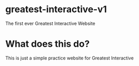 # greatest-interactive-v1
The first ever Greatest Interactive Website

# What does this do?

This is just a simple practice website for Greatest Interactive